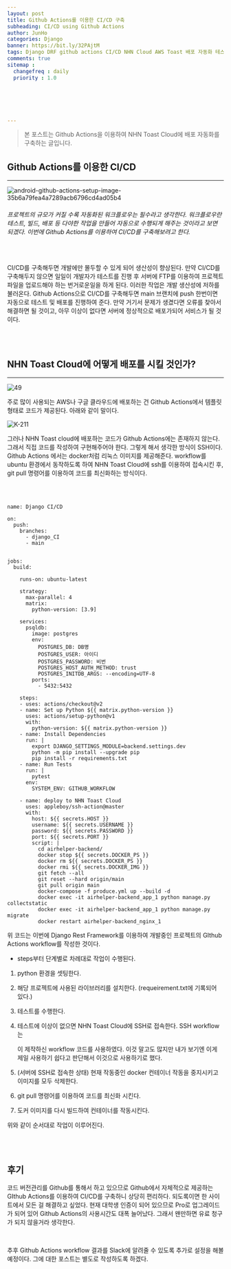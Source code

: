 ```yaml
---
layout: post
title: Github Actions를 이용한 CI/CD 구축
subheading: CI/CD using Github Actions
author: JunHo
categories: Django
banner: https://bit.ly/32PAjtM
tags: Django DRF github actions CI/CD NHN Cloud AWS Toast 배포 자동화 테스트
comments: true
sitemap :
  changefreq : daily
  priority : 1.0






---
```






>  본 포스트는 Github Actions을 이용하여 NHN Toast Cloud에 배포 자동화를 구축하는 글입니다.  



## Github Actions를 이용한 CI/CD

---

![android-github-actions-setup-image-35b6a79fea4a7289acb6796cd4ad05b4](https://user-images.githubusercontent.com/38898759/124635939-f6c41780-dec2-11eb-8ffd-dadcf32a5f6f.png)

###### 프로젝트의 규모가 커질 수록 자동화된 워크플로우는 필수라고 생각한다. 워크플로우란 테스트, 빌드, 배포 등 다야한 작업을 만들어 자동으로 수행되게 해주는 것이라고 보면 되겠다. 이번에 Github Actions를 이용하여 CI/CD를 구축해보려고 한다. 

<br>

CI/CD를 구축해두면 개발에만 몰두할 수 있게 되어 생산성이 향상된다. 만약 CI/CD를 구축해두지 않으면 일일이 개발자가 테스트를 진행 후 서버에 FTP를 이용하여 프로젝트 파일을 업로드해야 하는 번거로운일을 하게 된다. 이러한 작업은 개발 생산성에 저하를 불러온다. Github Actions으로 CI/CD를 구축해두면 main 브랜치에 push 한번이면 자동으로 테스트 및 배포를 진행하여 준다. 만약 거기서 문제가 생겼다면 오류를 찾아서 해결하면 될 것이고, 아무 이상이 없다면 서버에 정상적으로 배포가되어 서비스가 될 것이다.

<br><br>

## NHN Toast Cloud에 어떻게 배포를 시킬 것인가?

---

![49](https://user-images.githubusercontent.com/38898759/124637561-dbf2a280-dec4-11eb-8343-54bb6adb3975.jpg)

주로 많이 사용되는 AWS나 구글 클라우드에 배포하는 건 Github Actions에서 템플릿 형태로 코드가 제공된다. 아래와 같이 말이다.

![K-211](https://user-images.githubusercontent.com/38898759/124637942-558a9080-dec5-11eb-80de-daf553959885.png)

 그러나 NHN Toast cloud에 배포하는 코드가 Github Actions에는 존재하지 않는다.  그래서 직접 코드를 작성하여 구현해주어야 한다. 그렇게 해서 생각한 방식이 SSH이다. Github Actions 에서는 docker처럼 리눅스 이미지를 제공해준다. workflow를 ubuntu 환경에서 동작하도록 하여 NHN Toast Cloud에 ssh를 이용하여 접속시킨 후, git pull 명령어를 이용하여 코드를 최신화하는 방식이다.



<br>

<br>

```
name: Django CI/CD

on:
  push:
    branches:
      - django_CI
      - main


jobs:
  build:

    runs-on: ubuntu-latest

    strategy:
      max-parallel: 4
      matrix:
        python-version: [3.9]

    services:
      psqldb:
        image: postgres
        env:
          POSTGRES_DB: DB명
          POSTGRES_USER: 아이디
          POSTGRES_PASSWORD: 비번
          POSTGRES_HOST_AUTH_METHOD: trust
          POSTGRES_INITDB_ARGS: --encoding=UTF-8
        ports:
          - 5432:5432

    steps:
    - uses: actions/checkout@v2
    - name: Set up Python ${{ matrix.python-version }}
      uses: actions/setup-python@v1
      with:
        python-version: ${{ matrix.python-version }}
    - name: Install Dependencies
      run: |
        export DJANGO_SETTINGS_MODULE=backend.settings.dev
        python -m pip install --upgrade pip
        pip install -r requirements.txt
    - name: Run Tests
      run: |
        pytest
      env:
        SYSTEM_ENV: GITHUB_WORKFLOW

    - name: deploy to NHN Toast Cloud
      uses: appleboy/ssh-action@master
      with:
        host: ${{ secrets.HOST }}
        username: ${{ secrets.USERNAME }}
        password: ${{ secrets.PASSWORD }}
        port: ${{ secrets.PORT }}
        script: |
          cd airhelper-backend/
          docker stop ${{ secrets.DOCKER_PS }}
          docker rm ${{ secrets.DOCKER_PS }}
          docker rmi ${{ secrets.DOCKER_IMG }}
          git fetch --all
          git reset --hard origin/main
          git pull origin main
          docker-compose -f produce.yml up --build -d
          docker exec -it airhelper-backend_app_1 python manage.py collectstatic
          docker exec -it airhelper-backend_app_1 python manage.py migrate
          docker restart airhelper-backend_nginx_1
```

위 코드는 이번에 Django Rest Framework를 이용하여 개발중인 프로젝트의 GIthub Actions workflow를 작성한 것이다.

* steps부터 단계별로 차례대로 작업이 수행된다.

1. python 환경을 셋팅한다.

2. 해당 프로젝트에 사용된 라이브러리를 설치한다. (requeirement.txt에 기록되어 있다.)

3. 테스트를 수행한다.

4. 테스트에 이상이 없으면 NHN Toast Cloud에 SSH로 접속한다. SSH workflow는 

   [appleboy님]: https://github.com/appleboy/ssh-action

   이 제작하신 workflow 코드를 사용하였다. 이것 말고도 많지만 내가 보기엔 이게 제일 사용하기 쉽다고 판단해서 이것으로 사용하기로 했다.

5. (서버에 SSH로 접속한 상태) 현재 작동중인 docker 컨테이너 작동을 중지시키고 이미지를 모두 삭제한다.

6. git pull 명령어를 이용하여 코드를 최신화 시킨다.

7. 도커 이미지를 다시 빌드하여 컨테이너를 작동시킨다.

위와 같이 순서대로 작업이 이루어진다.



<br><br>

## 후기

코드 버전관리를 Github를 통해서 하고 있으므로 Github에서 자체적으로 제공하는 GIthub Actions를 이용하여 CI/CD를 구축하니 상당히 편리하다. 되도록이면 한 사이트에서 모든 걸 해결하고 싶었다. 현재 대학생 인증이 되어 있으므로 Pro로 업그레이드가 되어 있어 Github Actions의 사용시간도 대폭 늘어났다. 그래서 왠만하면 유료 청구가 되지 않을거라 생각한다. 

<br>

추후 Github Actions workflow 결과를 Slack에 알려줄 수 있도록 추가로 설정을 해볼 예정이다. 그에 대한 포스트는 별도로 작성하도록 하겠다.

